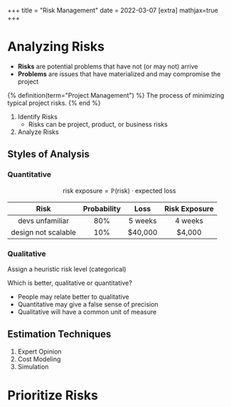 +++
title = "Risk Management"
date = 2022-03-07
[extra]
mathjax=true
+++

# Analyzing Risks

- **Risks** are potential problems that have not (or may not) arrive
- **Problems** are issues that have materialized and may compromise the project

{% definition(term="Project Management") %}
The process of minimizing typical project risks.
{% end %}

1. Identify Risks
   - Risks can be project, product, or business risks
2. Analyze Risks

## Styles of Analysis

### Quantitative
$$\text{risk exposure} = \mathbb{P}(\text{risk}) \cdot \text{expected loss}$$

|        Risk         | Probability |  Loss   | Risk Exposure |
| :-----------------: | :---------: | :-----: | :-----------: |
|   devs unfamiliar   |     80%     | 5 weeks |    4 weeks    |
| design not scalable |     10%     | $40,000 |    $4,000     |

### Qualitative

Assign a heuristic risk level (categorical)

Which is better, qualitative or quantitative?

- People may relate better to qualitative
- Quantitative may give a false sense of precision
- Qualitative will have a common unit of measure

## Estimation Techniques

1. Expert Opinion
2. Cost Modeling
3. Simulation

# Prioritize Risks